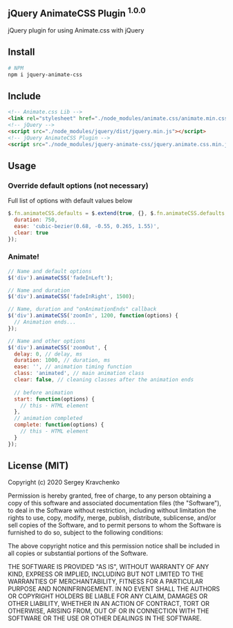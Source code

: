 jQuery AnimateCSS Plugin <sup>1.0.0</sup>
-------
jQuery plugin for using Animate.css with jQuery

## Install
```sh
# NPM
npm i jquery-animate-css
```
## Include
```html
<!-- Animate.css Lib -->
<link rel="stylesheet" href="./node_modules/animate.css/animate.min.css">
<!-- jQuery -->
<script src="./node_modules/jquery/dist/jquery.min.js"></script>
<!-- jQuery AnimateCSS Plugin -->
<script src="./node_modules/jquery-animate-css/jquery.animate.css.min.js"></script>
```
## Usage
### Override default options (not necessary)
Full list of options with default values below
```javascript
$.fn.animateCSS.defaults = $.extend(true, {}, $.fn.animateCSS.defaults, {
  duration: 750,
  ease: 'cubic-bezier(0.68, -0.55, 0.265, 1.55)',
  clear: true
});
```
### Animate!
```javascript
// Name and default options
$('div').animateCSS('fadeInLeft');

// Name and duration
$('div').animateCSS('fadeInRight', 1500);

// Name, duration and "onAnimationEnds" callback
$('div').animateCSS('zoomIn', 1200, function(options) {
  // Animation ends...
});

// Name and other options
$('div').animateCSS('zoomOut', {
  delay: 0, // delay, ms
  duration: 1000, // duration, ms
  ease: '', // animation timing function
  class: 'animated', // main animation class
  clear: false, // cleaning classes after the animation ends
  
  // before animation
  start: function(options) {
    // this - HTML element
  },
  // animation completed
  complete: function(options) {
    // this - HTML element
  }
});
```
## License (MIT)
Copyright (c) 2020 Sergey Kravchenko

Permission is hereby granted, free of charge, to any person obtaining a copy
of this software and associated documentation files (the "Software"), to deal
in the Software without restriction, including without limitation the rights
to use, copy, modify, merge, publish, distribute, sublicense, and/or sell
copies of the Software, and to permit persons to whom the Software is
furnished to do so, subject to the following conditions:

The above copyright notice and this permission notice shall be included in all
copies or substantial portions of the Software.

THE SOFTWARE IS PROVIDED "AS IS", WITHOUT WARRANTY OF ANY KIND, EXPRESS OR
IMPLIED, INCLUDING BUT NOT LIMITED TO THE WARRANTIES OF MERCHANTABILITY,
FITNESS FOR A PARTICULAR PURPOSE AND NONINFRINGEMENT. IN NO EVENT SHALL THE
AUTHORS OR COPYRIGHT HOLDERS BE LIABLE FOR ANY CLAIM, DAMAGES OR OTHER
LIABILITY, WHETHER IN AN ACTION OF CONTRACT, TORT OR OTHERWISE, ARISING FROM,
OUT OF OR IN CONNECTION WITH THE SOFTWARE OR THE USE OR OTHER DEALINGS IN THE
SOFTWARE.